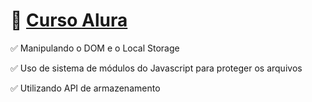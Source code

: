 # 💚 [Curso Alura](https://www.alura.com.br/curso-online-javascript-manipulacao-dom)

✅ Manipulando o DOM e o Local Storage

✅ Uso de sistema de módulos do Javascript para proteger os arquivos

✅ Utilizando API de armazenamento
